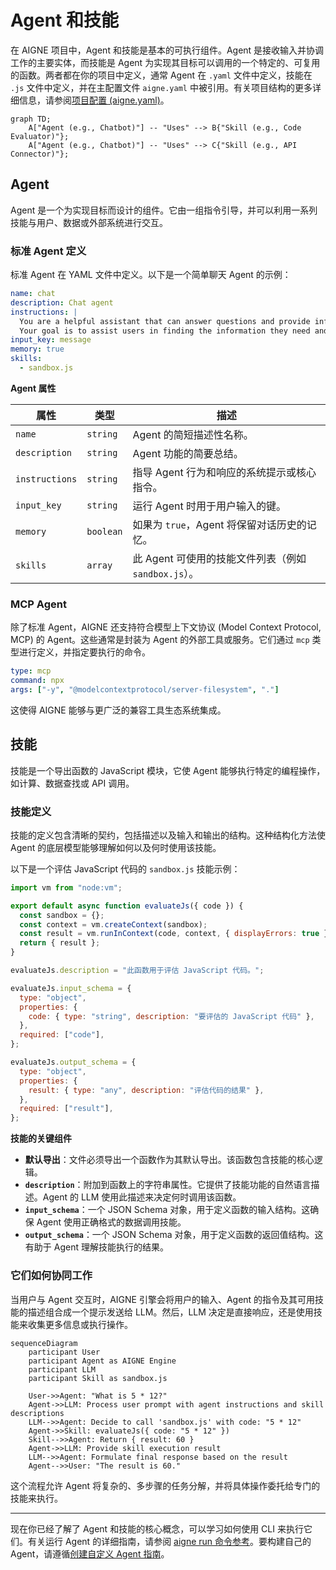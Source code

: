 # Agent 和技能

在 AIGNE 项目中，Agent 和技能是基本的可执行组件。Agent 是接收输入并协调工作的主要实体，而技能是 Agent 为实现其目标可以调用的一个特定的、可复用的函数。两者都在你的项目中定义，通常 Agent 在 `.yaml` 文件中定义，技能在 `.js` 文件中定义，并在主配置文件 `aigne.yaml` 中被引用。有关项目结构的更多详细信息，请参阅[项目配置 (aigne.yaml)](./core-concepts-project-configuration.md)。

```mermaid
graph TD;
    A["Agent (e.g., Chatbot)"] -- "Uses" --> B{"Skill (e.g., Code Evaluator)"};
    A["Agent (e.g., Chatbot)"] -- "Uses" --> C{"Skill (e.g., API Connector)"};
```

## Agent

Agent 是一个为实现目标而设计的组件。它由一组指令引导，并可以利用一系列技能与用户、数据或外部系统进行交互。

### 标准 Agent 定义

标准 Agent 在 YAML 文件中定义。以下是一个简单聊天 Agent 的示例：

```yaml
name: chat
description: Chat agent
instructions: |
  You are a helpful assistant that can answer questions and provide information on a wide range of topics.
  Your goal is to assist users in finding the information they need and to engage in friendly conversation.
input_key: message
memory: true
skills:
  - sandbox.js
```

**Agent 属性**

| 属性       | 类型      | 描述                                                                                             |
|----------------|-----------|---------------------------------------------------------------------------------------------------------|
| `name`         | `string`  | Agent 的简短描述性名称。                                                                                   |
| `description`  | `string`  | Agent 功能的简要总结。                                                                                   |
| `instructions` | `string`  | 指导 Agent 行为和响应的系统提示或核心指令。                                                           |
| `input_key`    | `string`  | 运行 Agent 时用于用户输入的键。                                                                              |
| `memory`       | `boolean` | 如果为 `true`，Agent 将保留对话历史的记忆。                                                                 |
| `skills`       | `array`   | 此 Agent 可使用的技能文件列表（例如 `sandbox.js`）。                                                       |

### MCP Agent

除了标准 Agent，AIGNE 还支持符合模型上下文协议 (Model Context Protocol, MCP) 的 Agent。这些通常是封装为 Agent 的外部工具或服务。它们通过 `mcp` 类型进行定义，并指定要执行的命令。

```yaml
type: mcp
command: npx
args: ["-y", "@modelcontextprotocol/server-filesystem", "."]
```

这使得 AIGNE 能够与更广泛的兼容工具生态系统集成。

## 技能

技能是一个导出函数的 JavaScript 模块，它使 Agent 能够执行特定的编程操作，如计算、数据查找或 API 调用。

### 技能定义

技能的定义包含清晰的契约，包括描述以及输入和输出的结构。这种结构化方法使 Agent 的底层模型能够理解如何以及何时使用该技能。

以下是一个评估 JavaScript 代码的 `sandbox.js` 技能示例：

```javascript
import vm from "node:vm";

export default async function evaluateJs({ code }) {
  const sandbox = {};
  const context = vm.createContext(sandbox);
  const result = vm.runInContext(code, context, { displayErrors: true });
  return { result };
}

evaluateJs.description = "此函数用于评估 JavaScript 代码。";

evaluateJs.input_schema = {
  type: "object",
  properties: {
    code: { type: "string", description: "要评估的 JavaScript 代码" },
  },
  required: ["code"],
};

evaluateJs.output_schema = {
  type: "object",
  properties: {
    result: { type: "any", description: "评估代码的结果" },
  },
  required: ["result"],
};
```

**技能的关键组件**

*   **默认导出**：文件必须导出一个函数作为其默认导出。该函数包含技能的核心逻辑。
*   **`description`**：附加到函数上的字符串属性。它提供了技能功能的自然语言描述。Agent 的 LLM 使用此描述来决定何时调用该函数。
*   **`input_schema`**：一个 JSON Schema 对象，用于定义函数的输入结构。这确保 Agent 使用正确格式的数据调用技能。
*   **`output_schema`**：一个 JSON Schema 对象，用于定义函数的返回值结构。这有助于 Agent 理解技能执行的结果。

### 它们如何协同工作

当用户与 Agent 交互时，AIGNE 引擎会将用户的输入、Agent 的指令及其可用技能的描述组合成一个提示发送给 LLM。然后，LLM 决定是直接响应，还是使用技能来收集更多信息或执行操作。

```mermaid
sequenceDiagram
    participant User
    participant Agent as AIGNE Engine
    participant LLM
    participant Skill as sandbox.js

    User->>Agent: "What is 5 * 12?"
    Agent->>LLM: Process user prompt with agent instructions and skill descriptions
    LLM-->>Agent: Decide to call 'sandbox.js' with code: "5 * 12"
    Agent->>Skill: evaluateJs({ code: "5 * 12" })
    Skill-->>Agent: Return { result: 60 }
    Agent->>LLM: Provide skill execution result
    LLM-->>Agent: Formulate final response based on the result
    Agent-->>User: "The result is 60."
```

这个流程允许 Agent 将复杂的、多步骤的任务分解，并将具体操作委托给专门的技能来执行。

---

现在你已经了解了 Agent 和技能的核心概念，可以学习如何使用 CLI 来执行它们。有关运行 Agent 的详细指南，请参阅 [aigne run 命令参考](./command-reference-run.md)。要构建自己的 Agent，请遵循[创建自定义 Agent 指南](./guides-creating-a-custom-agent.md)。